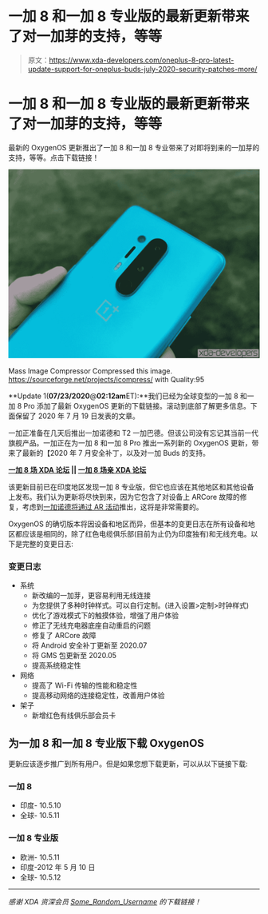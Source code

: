 # 一加 8 和一加 8 专业版的最新更新带来了对一加芽的支持，等等

> 原文：<https://www.xda-developers.com/oneplus-8-pro-latest-update-support-for-oneplus-buds-july-2020-security-patches-more/>

# 一加 8 和一加 8 专业版的最新更新带来了对一加芽的支持，等等

最新的 OxygenOS 更新推出了一加 8 和一加 8 专业带来了对即将到来的一加芽的支持，等等。点击下载链接！

 <picture>![OnePlus Camera OnePlus 8T OnePlus 8T Pro](img/5890b8a2878966f2a274eec4184e50bf.png)</picture> 

Mass Image Compressor Compressed this image. https://sourceforge.net/projects/icompress/ with Quality:95

**Update 1(****07/23/2020****@****02:12am****ET):**我们已经为全球变型的一加 8 和一加 8 Pro 添加了最新 OxygenOS 更新的下载链接。滚动到底部了解更多信息。下面保留了 2020 年 7 月 19 日发表的文章。

一加正准备在几天后推出一加诺德和 T2 一加巴德。但该公司没有忘记其当前一代旗舰产品。一加正在为一加 8 和一加 8 Pro 推出一系列新的 OxygenOS 更新，带来了最新的【2020 年 7 月安全补丁，以及对一加 Buds 的支持。

**[一加 8 场 XDA 论坛](https://forum.xda-developers.com/oneplus-8) || [一加 8 场亲 XDA 论坛](https://forum.xda-developers.com/oneplus-8-pro)**

该更新目前已在印度地区发现一加 8 专业版，但它也应该在其他地区和其他设备上发布。我们认为更新将尽快到来，因为它包含了对设备上 ARCore 故障的修复，考虑到[一加诺德将通过 AR 活动](https://www.xda-developers.com/oneplus-nord-launch-uly-21-ar-event/)推出，这将是非常需要的。

OxygenOS 的确切版本将因设备和地区而异，但基本的变更日志在所有设备和地区都应该是相同的，除了红色电缆俱乐部(目前为止仍为印度独有)和无线充电。以下是完整的变更日志:

### 变更日志

*   系统
    *   新改编的一加芽，更容易利用无线连接
    *   为您提供了多种时钟样式。可以自行定制。(进入设置>定制>时钟样式)
    *   优化了游戏模式下的触摸体验，增强了用户体验
    *   修正了无线充电器底座自动重启的问题
    *   修复了 ARCore 故障
    *   将 Android 安全补丁更新至 2020.07
    *   将 GMS 包更新至 2020.05
    *   提高系统稳定性
*   网络
    *   提高了 Wi-Fi 传输的性能和稳定性
    *   提高移动网络的连接稳定性，改善用户体验
*   架子
    *   新增红色有线俱乐部会员卡

## 为一加 8 和一加 8 专业版下载 OxygenOS

更新应该逐步推广到所有用户。但是如果您想下载更新，可以从以下链接下载:

### 一加 8

*   印度- 10.5.10
*   全球- 10.5.11

### 一加 8 专业版

*   欧洲- 10.5.11
*   印度-2012 年 5 月 10 日
*   全球- 10.5.12

* * *

*感谢 XDA 资深会员 [Some_Random_Username](https://forum.xda-developers.com/member.php?u=8234677) 的下载链接！*